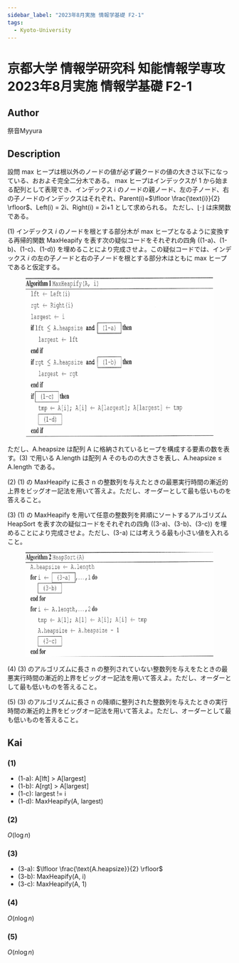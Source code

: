 ```yaml
---
sidebar_label: "2023年8月実施 情報学基礎 F2-1"
tags:
  - Kyoto-University
---
```

# 京都大学 情報学研究科 知能情報学専攻 2023年8月実施 情報学基礎 F2-1

## **Author**
祭音Myyura

## **Description**
設問 max ヒープは根以外のノードの値が必ず親クードの値の大きさ以下になっている、おおよそ完全二分木である。
max ヒープはインデックスが 1 から始まる配列として表現でき、インデックス i のノードの親ノード、左の子ノード、右の子ノードのインデックスはそれぞれ、Parent(i)=$\lfloor \frac{\text{i}}{2} \rfloor$、Left(i) = 2i、Right(i) = 2i+1 として求められる。
ただし、$\lfloor \cdot \rfloor$ は床関数である。

(1) インデックス $i$ のノードを根とする部分木が max ヒープとなるように変換する再帰的関数 MaxHeapify を表す次の疑似コードをそれぞれの四角 ((1-a)、(1-b)、(1-c)、(1-d)) を埋めることにより完成させよ。この疑似コードでは、インデックス $i$ の左の子ノードと右の子ノードを根とする部分木はともに max ヒープであると仮定する。

<figure style="text-align:center;">
  <img src="https://raw.githubusercontent.com/Myyura/the_kai_project_assets/main/kakomonn/kyoto_university/informatics/ist_202308_kiso_f2_1_p1.png" width="700" height="358" alt=""/>
</figure>

ただし、A.heapsize は配列 A に格納されているヒープを構成する要素の数を表す。(3) で用いる A.length は配列 A そのものの大きさを表し、A.heapsize $\le$ A.length である。

(2) (1) の MaxHeapify に長さ n の整数列を与えたときの最悪実行時間の漸近的上界をビッグオー記法を用いて答えよ。ただし、オーダーとして最も低いものを答えること。

(3) (1) の MaxHeapify を用いて任意の整数列を昇順にソートするアルゴリズム HeapSort を表す次の疑似コードをそれぞれの四角 ((3-a)、(3-b)、(3-c)) を埋めることにより完成させよ。ただし、(3-a) には考えうる最も小さい値を入れること。

<figure style="text-align:center;">
  <img src="https://raw.githubusercontent.com/Myyura/the_kai_project_assets/main/kakomonn/kyoto_university/informatics/ist_202308_kiso_f2_1_p2.png" width="700" height="235" alt=""/>
</figure>

(4) (3) のアルゴリズムに長さ n の整列されていない整数列を与えをたときの最悪実行時間の漸近的上界をビッグオー記法を用いて答えよ。ただし、オーダーとして最も低いものを答えること。

(5) (3) のアルゴリズムに長さ n の降順に整列された整数列を与えたときの実行時間の漸近的上界をビッグオー記法を用いて答えよ。ただし、オーダーとして最も低いものを答えること。


## **Kai**
### (1)
- (1-a): A\[lft\] > A\[largest\]
- (1-b): A\[rgt\] > A\[largest\]
- (1-c): largest != i
- (1-d): MaxHeapify(A, largest)

### (2)
$O(\log n)$

### (3)
- (3-a): $\lfloor \frac{\text{A.heapsize}}{2} \rfloor$
- (3-b): MaxHeapify(A, i)
- (3-c): MaxHeapify(A, 1)

### (4)
$O(n \log n)$

### (5)
$O(n \log n)$